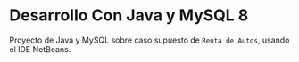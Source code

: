 # Desarrollo Con Java y MySQL 8
Proyecto de Java y MySQL sobre caso supuesto de `Renta de Autos`, usando el IDE NetBeans.
